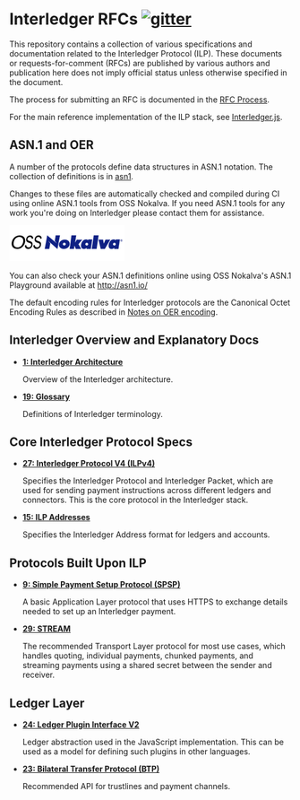 # Interledger RFCs [![gitter][gitter-img]][gitter-url]

[gitter-img]: https://badges.gitter.im/Join%20Chat.svg
[gitter-url]: https://gitter.im/interledger/Lobby

This repository contains a collection of various specifications and documentation related to the Interledger Protocol (ILP). These documents or requests-for-comment (RFCs) are published by various authors and publication here does not imply official status unless otherwise specified in the document.

The process for submitting an RFC is documented in the [RFC Process](CONTRIBUTING.md).

For the main reference implementation of the ILP stack, see [Interledger.js](https://github.com/interledgerjs).

## ASN.1 and OER

A number of the protocols define data structures in ASN.1 notation. The collection of definitions is in [asn1](./asn1).

Changes to these files are automatically checked and compiled during CI using online ASN.1 tools from OSS Nokalva. If you need ASN.1 tools for any work you're doing on Interledger please contact them for assistance.

[![OSS Nokalva](./assets/osslogo.png)](http://asn1-playground.oss.com/)

You can also check your ASN.1 definitions online using OSS Nokalva's ASN.1 Playground available at http://asn1.io/

The default encoding rules for Interledger protocols are the Canonical Octet Encoding Rules as described in [Notes on OER encoding](./0030-notes-on-oer-encoding/0030-notes-on-oer-encoding.md).

## Interledger Overview and Explanatory Docs

* **[1: Interledger Architecture](0001-interledger-architecture/0001-interledger-architecture.md)**

  Overview of the Interledger architecture.

* **[19: Glossary](./0019-glossary/0019-glossary.md)**

  Definitions of Interledger terminology.

## Core Interledger Protocol Specs


* **[27: Interledger Protocol V4 (ILPv4)](0027-interledger-protocol-4/0027-interledger-protocol-4.md)**

  Specifies the Interledger Protocol and Interledger Packet, which are used for sending payment instructions across different ledgers and connectors. This is the core protocol in the Interledger stack.

* **[15: ILP Addresses](0015-ilp-addresses/0015-ilp-addresses.md)**

  Specifies the Interledger Address format for ledgers and accounts.

## Protocols Built Upon ILP

* **[9: Simple Payment Setup Protocol (SPSP)](0009-simple-payment-setup-protocol/0009-simple-payment-setup-protocol.md)**

  A basic Application Layer protocol that uses HTTPS to exchange details needed to set up an Interledger payment.

* **[29: STREAM](0029-stream/0029-stream.md)**

  The recommended Transport Layer protocol for most use cases, which handles quoting, individual payments, chunked payments, and streaming payments using a shared secret between the sender and receiver.

## Ledger Layer

* **[24: Ledger Plugin Interface V2](0024-ledger-plugin-interface-2/0024-ledger-plugin-interface-2.md)**

  Ledger abstraction used in the JavaScript implementation. This can be used as a model for defining such plugins in other languages.

* **[23: Bilateral Transfer Protocol (BTP)](0023-bilateral-transfer-protocol/0023-bilateral-transfer-protocol.md)**

  Recommended API for trustlines and payment channels.

